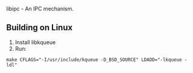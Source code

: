 libipc - An IPC mechanism.

Building on Linux
-----------------

1. Install libkqueue
2. Run:
```
make CFLAGS="-I/usr/include/kqueue -D_BSD_SOURCE" LDADD="-lkqueue -ldl"
```
